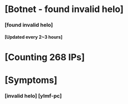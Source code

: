 # [Botnet - found invalid helo]
### [found invalid helo]
#### [Updated every 2~3 hours]

# [Counting 268 IPs]

# [Symptoms] 
###   [invalid helo] [ylmf-pc]

